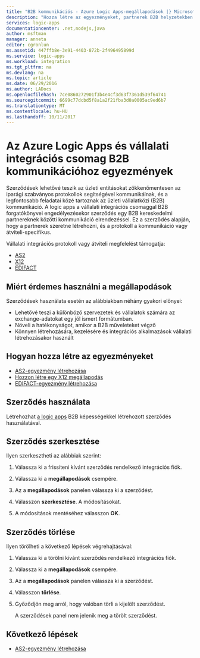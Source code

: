 ```yaml
---
title: "B2B kommunikációs - Azure Logic Apps-megállapodások |} Microsoft Docs"
description: "Hozza létre az egyezményeket, partnerek B2B helyzetekben képes kommunikálni az Azure Logic Apps és a vállalati integrációs csomag"
services: logic-apps
documentationcenter: .net,nodejs,java
author: msftman
manager: anneta
editor: cgronlun
ms.assetid: 447ffb8e-3e91-4403-872b-2f496495899d
ms.service: logic-apps
ms.workload: integration
ms.tgt_pltfrm: na
ms.devlang: na
ms.topic: article
ms.date: 06/29/2016
ms.author: LADocs
ms.openlocfilehash: 7ce0860272901f3b4e4cf3d63f7361d539f64741
ms.sourcegitcommit: 6699c77dcbd5f8a1a2f21fba3d0a0005ac9ed6b7
ms.translationtype: MT
ms.contentlocale: hu-HU
ms.lasthandoff: 10/11/2017
---
```

# <a name="partner-agreements-for-b2b-communication-with-azure-logic-apps-and-enterprise-integration-pack"></a>Az Azure Logic Apps és vállalati integrációs csomag B2B kommunikációhoz egyezmények

Szerződések lehetővé teszik az üzleti entitásokat zökkenőmentesen az iparági szabványos protokollok segítségével kommunikálnak, és a legfontosabb feladatai közé tartoznak az üzleti vállalatközi (B2B) kommunikáció. A logic apps a vállalati integrációs csomaggal B2B forgatókönyvei engedélyezésekor szerződés egy B2B kereskedelmi partnereknek közötti kommunikáció elrendezéssel. Ez a szerződés alapján, hogy a partnerek szeretne létrehozni, és a protokoll a kommunikáció vagy átviteli-specifikus.

Vállalati integrációs protokoll vagy átviteli megfelelést támogatja:

* [AS2](logic-apps-enterprise-integration-as2.md)
* [X12](logic-apps-enterprise-integration-x12.md)
* [EDIFACT](logic-apps-enterprise-integration-edifact.md)

## <a name="why-use-agreements"></a>Miért érdemes használni a megállapodások

Szerződések használata esetén az alábbiakban néhány gyakori előnyei:

* Lehetővé teszi a különböző szervezetek és vállalatok számára az exchange-adatokat egy jól ismert formátumban.
* Növeli a hatékonyságot, amikor a B2B műveleteket végző
* Könnyen létrehozására, kezelésére és integrációs alkalmazások vállalati létrehozásakor használt

## <a name="how-to-create-agreements"></a>Hogyan hozza létre az egyezményeket

* [AS2-egyezmény létrehozása](logic-apps-enterprise-integration-as2.md)
* [Hozzon létre egy X12 megállapodás](logic-apps-enterprise-integration-x12.md)
* [EDIFACT-egyezmény létrehozása](logic-apps-enterprise-integration-edifact.md)

## <a name="how-to-use-an-agreement"></a>Szerződés használata

Létrehozhat [a logic apps](logic-apps-what-are-logic-apps.md "további információ a Logic apps") B2B képességekkel létrehozott szerződés használatával.

## <a name="how-to-edit-an-agreement"></a>Szerződés szerkesztése

Ilyen szerkesztheti az alábbiak szerint:

1. Válassza ki a frissíteni kívánt szerződés rendelkező integrációs fiók.

2. Válassza ki a **megállapodások** csempére.

3. Az a **megállapodások** panelen válassza ki a szerződést.

4. Válasszon **szerkesztése**. A módosításokat.

5. A módosítások mentéséhez válasszon **OK**.

## <a name="how-to-delete-an-agreement"></a>Szerződés törlése

Ilyen törölheti a következő lépések végrehajtásával:

1. Válassza ki a törölni kívánt szerződés rendelkező integrációs fiók.
2. Válassza ki a **megállapodások** csempére.
3. Az a **megállapodások** panelen válassza ki a szerződést.
4. Válasszon **törlése**.
5. Győződjön meg arról, hogy valóban törli a kijelölt szerződést.

    A szerződések panel nem jelenik meg a törölt szerződést.

## <a name="next-steps"></a>Következő lépések
* [AS2-egyezmény létrehozása](logic-apps-enterprise-integration-as2.md)
